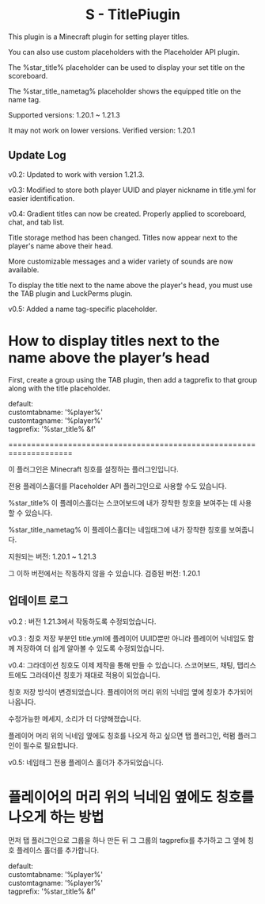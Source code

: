 <h1 align="center"> S - TitlePiugin </h1>

<p align="left"> This plugin is a Minecraft plugin for setting player titles. </p>

<p> You can also use custom placeholders with the Placeholder API plugin. </p>

<p> The %star_title% placeholder can be used to display your set title on the scoreboard. </p>

<p> The %star_title_nametag% placeholder shows the equipped title on the name tag. </p>

<p> Supported versions: 1.20.1 ~ 1.21.3 </p> <p> It may not work on lower versions. Verified version: 1.20.1 </p>

<h2> Update Log </h2>

<p> v0.2: Updated to work with version 1.21.3. </p>

<p> v0.3: Modified to store both player UUID and player nickname in title.yml for easier identification. </p>
<p> v0.4: Gradient titles can now be created. Properly applied to scoreboard, chat, and tab list. </p>
<p>Title storage method has been changed.
Titles now appear next to the player's name above their head.</p>
<p>More customizable messages and a wider variety of sounds are now available.</p>
<p>To display the title next to the name above the player's head, you must use the TAB plugin and LuckPerms plugin.</p>

<p> v0.5: Added a name tag-specific placeholder. </p>

<h1> How to display titles next to the name above the player’s head </h1>
<p>First, create a group using the TAB plugin, then add a tagprefix to that group along with the title placeholder.</p>
default:<br>
  customtabname: '%player%'<br>
  customtagname: '%player%'<br>
  tagprefix: '%star_title% &f'


<p>====================================================================</p>

<p align="left"> 이 플러그인은 Minecraft 칭호를 설정하는 플러그인입니다. </p>

<p> 전용 플레이스홀더를 Placeholder API 플러그인으로 사용할 수도 있습니다. </p>

<p> %star_title% 이 플레이스홀더는 스코어보드에 내가 장착한 창호을 보여주는 데 사용할 수 있습니다. </p> 

<p> %star_title_nametag% 이 플레이스홀더는 네임태그에 내가 장착한 칭호를 보여줍니다. </p>

<p> 지원되는 버전: 1.20.1 ~ 1.21.3 </p> <p> 그 이하 버전에서는 작동하지 않을 수 있습니다. 검증된 버전: 1.20.1 </p> 

<h2> 업데이트 로그 </h2>

<p> v0.2 : 버전 1.21.3에서 작동하도록 수정되었습니다. </p>

<p> v0.3 : 칭호 저장 부분인 title.yml에 플레이어 UUID뿐만 아니라 플레이어 닉네임도 함께 저장하여 더 쉽게 알아볼 수 있도록 수정되었습니다. </p>
<p> v0.4: 그라데이션 칭호도 이제 제작을 통해 만들 수 있습니다. 스코어보드, 채팅, 탭리스트에도 그라데이션 칭호가 재대로 적용이 되었습니다.</p>
칭호 저장 방식이 변경되었습니다.
플레이어의 머리 위의 닉네임 옆에 칭호가 추가되어 나옵니다.</p>
<p>수정가능한 메세지, 소리가 더 다양해졌습니다.</p>
<p>플레이어 머리 위의 닉네임 옆에도 칭호를 나오게 하고 싶으면 탭 플러그인, 럭펌 플러그인이 필수로 필요합니다.</p>

<p> v0.5: 네임태그 전용 플레이스 홀더가 추가되었습니다.</p>

<h1> 플레이어의 머리 위의 닉네임 옆에도 칭호를 나오게 하는 방법</h1>
<p>먼저 탭 플러그인으로 그룹을 하나 만든 뒤 그 그룹의 tagprefix를 추가하고 그 옆에 칭호 플레이스 홀더를 추가합니다.</p>
default:<br>
  customtabname: '%player%'<br>
  customtagname: '%player%'<br>
  tagprefix: '%star_title% &f'
